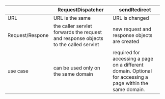 
|                 | RequestDispatcher                                                                  | sendRedirect                                                                                               |
| --------------- | ---------------------------------------------------------------------------------- | ---------------------------------------------------------------------------------------------------------- |
| URL             | URL is the same                                                                    | URL is changed                                                                                             |
| Request/Respone | the caller servlet forwards the request and response objects to the called servlet | new request and response objects are created                                                               |
| use case        | can be used only on the same domain                                                | required for accessing a page on a different domain. Optional for accessing a page within the same domain. |
